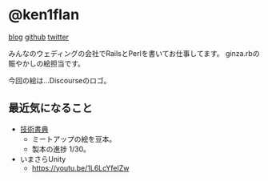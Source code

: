# @ken1flan

[blog](https://www.tumblr.com/blog/ken1flan)
[github](https://github.com/ken1flan)
[twitter](https://twitter.com/ken1flan)

みんなのウェディングの会社でRailsとPerlを書いてお仕事してます。
ginza.rbの賑やかしの絵担当です。

今回の絵は…Discourseのロゴ。

## 最近気になること
- [技術書典](https://techbookfest.org/)
  - ミートアップの絵を豆本。
  - 製本の進捗 1/30。
- いまさらUnity
  - https://youtu.be/1L6LcYfeIZw